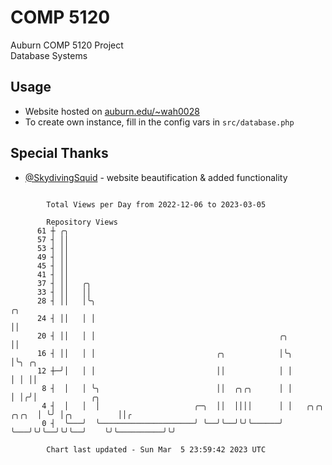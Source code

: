 # COMP 5120
Auburn COMP 5120 Project  
Database Systems

## Usage
- Website hosted on [auburn.edu/~wah0028](https://webhome.auburn.edu/~wah0028/)
- To create own instance, fill in the config vars in `src/database.php`

## Special Thanks
- [@SkydivingSquid](https://github.com/SkydivingSquid) - website beautification & added functionality

```

        Total Views per Day from 2022-12-06 to 2023-03-05

        Repository Views
      61 ┼ ╭╮
      57 ┤ ││
      53 ┤ ││
      49 ┤ ││
      45 ┤ ││
      41 ┤ ││
      37 ┤ ││   ╭╮
      33 ┤ ││   ││
      28 ┤ ││   │╰╮                                                           ╭╮
      24 ┤ ││   │ │                                                           ││
      20 ┤ ││   │ │                                         ╭╮                ││
      16 ┤ ││   │ │                           ╭╮            │╰╮               │╰╮ ╭╮
      12 ┼─╯│   │ │                           ││            │ │               │ │ ││
       8 ┤  │   │ ╰╮                          ││  ╭╮╭╮      │ │               │ │╭╯│            ╭╮
       4 ┤  │   │  │                     ╭─╮  ││  ││││      │ │   ╭╮╭╮  ╭╮╭╮  │ ╰╯ │╭╮          ││╭
       0 ┤  ╰───╯  ╰─────────────────────╯ ╰──╯╰──╯╰╯╰──────╯ ╰───╯╰╯╰──╯╰╯╰──╯    ╰╯╰──────────╯╰╯

        Chart last updated - Sun Mar  5 23:59:42 2023 UTC
        
```
